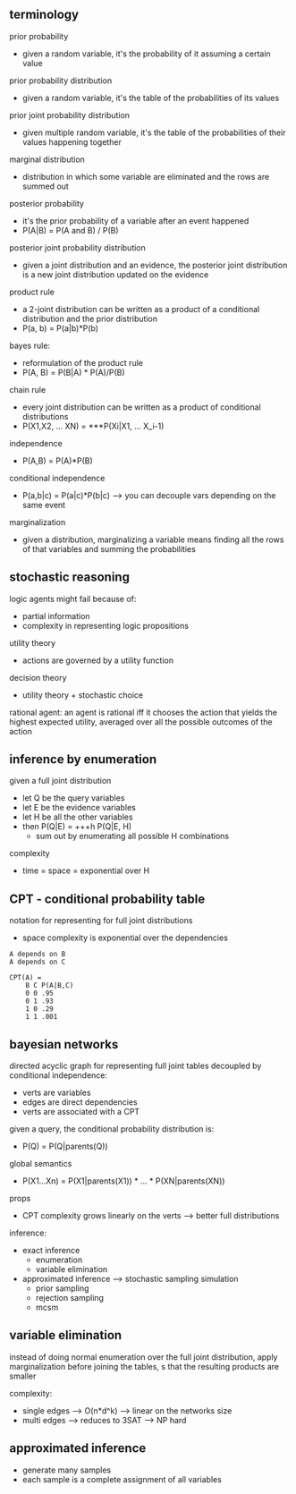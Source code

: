 ## terminology

prior probability
* given a random variable, it's the probability of it assuming a certain value

prior probability distribution
* given a random variable, it's the table of the probabilities of its values

prior joint probability distribution
* given multiple random variable, it's the table of the probabilities of their values happening together

marginal distribution
* distribution in which some variable are eliminated and the rows are summed out

posterior probability
* it's the prior probability of a variable after an event happened
* P(A|B) = P(A and B) / P(B)

posterior joint probability distribution
* given a joint distribution and an evidence, the posterior joint distribution is a new joint distribution updated on the evidence

product rule
* a 2-joint distribution can be written as a product of a conditional distribution and the prior distribution
* P(a, b) = P(a|b)*P(b)

bayes rule:
* reformulation of the product rule
* P(A, B) = P(B|A) * P(A)/P(B)

chain rule
* every joint distribution can be written as a product of conditional distributions
* P(X1,X2, ... XN) = ***P(Xi|X1, ... X_i-1)

independence
* P(A,B) = P(A)*P(B)

conditional independence
* P(a,b|c) = P(a|c)*P(b|c) --> you can decouple vars depending on the same event

marginalization
* given a distribution, marginalizing a variable means finding all the rows of that variables and summing the probabilities

## stochastic reasoning

logic agents might fail because of:
* partial information
* complexity in representing logic propositions

utility theory
* actions are governed by a utility function

decision theory
* utility theory + stochastic choice

rational agent:
an agent is rational iff it chooses the action that yields the highest expected utility, averaged over all the possible outcomes of
the action

## inference by enumeration

given a full joint distribution
* let Q be the query variables
* let E be the evidence variables
* let H be all the other variables
* then P(Q|E) = +++h P(Q|E, H)
    * sum out by enumerating all possible H combinations

complexity
* time = space = exponential over H

## CPT - conditional probability table

notation for representing for full joint distributions
* space complexity is exponential over the dependencies

```
A depends on B
A depends on C

CPT(A) =
    B C P(A|B,C)
    0 0 .95
    0 1 .93
    1 0 .29
    1 1 .001
```

## bayesian networks

directed acyclic graph for representing full joint tables decoupled by conditional independence:
* verts are variables
* edges are direct dependencies
* verts are associated with a CPT

given a query, the conditional probability distribution is:
* P(Q) = P(Q|parents(Q))

global semantics
* P(X1...Xn) = P(X1|parents(X1)) * ... * P(XN|parents(XN))

props
* CPT complexity grows linearly on the verts --> better full distributions

inference:
* exact inference
    * enumeration
    * variable elimination
* approximated inference --> stochastic sampling simulation
    * prior sampling
    * rejection sampling
    * mcsm

## variable elimination

instead of doing normal enumeration over the full joint distribution, apply marginalization before joining the tables, s that the resulting products are smaller

complexity:
* single edges --> O(n*d^k) --> linear on the networks size
* multi edges --> reduces to 3SAT --> NP hard

## approximated inference

* generate many samples
* each sample is a complete assignment of all variables
